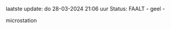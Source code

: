 laatste update: 
do 28-03-2024 21:06   uur 
Status: FAALT - geel - 
<div class="service Y">microstation</div>